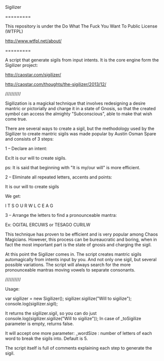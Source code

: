 Sigilizer

=========

This repository is under the Do What The Fuck You Want To Public License (WTFPL)

http://www.wtfpl.net/about/

=========

A script that generate sigils from input intents.
It is the core engine form the Sigilizer project:

http://caostar.com/sigilizer/

http://caostar.com/thoughts/the-sigilizer/2013/12/

//////////

Sigilization is a magickal technique that involves redesigning a desire mantric or pictorially and charge it in a state of Gnosis, so that the created symbol can access the almighty "Subconscious", able to make that wish come true.

There are several ways to create a sigil, but the methodology used by the Sigilizer to create mantric sigils was made popular by Austin Osman Spare and consists of 3 steps:

1 – Declare an intent:

Ex:It is our will to create sigils.

ps: It is said that beginning with "It is my/our will" is more efficient.

2 – Eliminate all repeated letters, accents and points:

It is our will to create sigils

We get:

I T S O U R W L C E A G

3 – Arrange the letters to find a pronounceable mantra:

Ex: OGITAL ERCUWS or TESAGO CURILW

This technique has proven to be efficient and is very popular among Chaos Magicians. However, this process can be bureaucratic and boring, when in fact the most important part is the state of gnosis and charging the sigil.

At this point the Sigilizer comes in. The script creates mantric sigils automagically from intents input by you. And not only one sigil, but several possible variations. The script will always search for the more pronounceable mantras moving vowels to separate consonants.

//////////

Usage:

var sigilizer = new Sigilizer();
sigilizer.sigilize("Will to sigilize");
console.log(sigilizer.sigil);

It returns the sigilizer.sigil, so you can do just console.log(sigilizer.sigilize("Will to sigilize"));
In case of _toSigilize parameter is empty, returns false.

It will accept one more parameter:
_wordSize : number of letters of each word to break the sigils into. Default is 5.

The script itself is full of comments explaining each step to generate the sigil.
